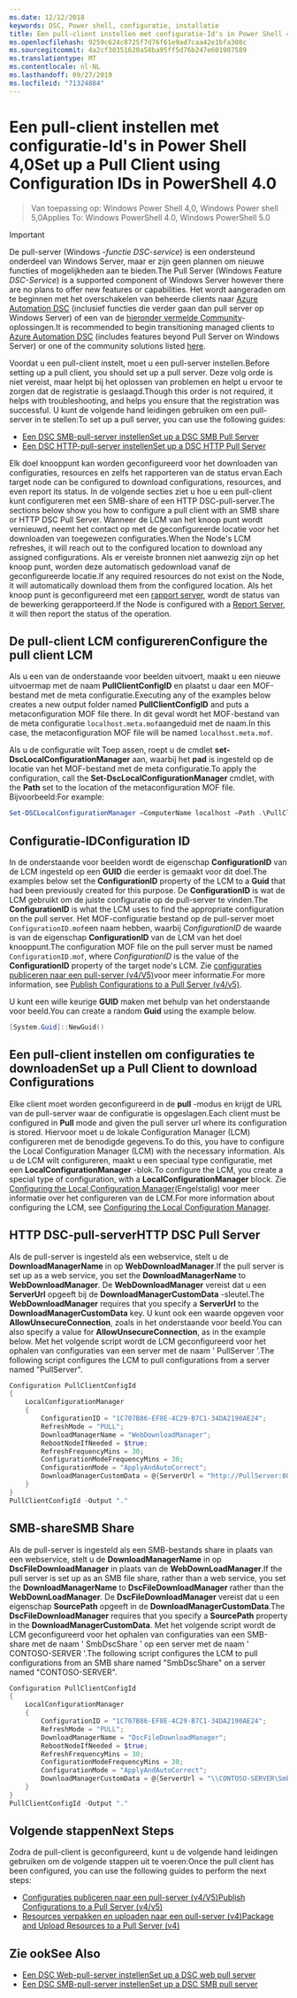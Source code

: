 ```yaml
---
ms.date: 12/12/2018
keywords: DSC, Power shell, configuratie, installatie
title: Een pull-client instellen met configuratie-Id's in Power Shell 4,0
ms.openlocfilehash: 9259c624c8725f7d76f61e9ad7caa42e1bfa308c
ms.sourcegitcommit: 4a2cf30351620a58ba95ff5d76b247e601907589
ms.translationtype: MT
ms.contentlocale: nl-NL
ms.lasthandoff: 09/27/2019
ms.locfileid: "71324884"
---
```

# <a name="set-up-a-pull-client-using-configuration-ids-in-powershell-40"></a><span data-ttu-id="e65a5-103">Een pull-client instellen met configuratie-Id's in Power Shell 4,0</span><span class="sxs-lookup"><span data-stu-id="e65a5-103">Set up a Pull Client using Configuration IDs in PowerShell 4.0</span></span>

><span data-ttu-id="e65a5-104">Van toepassing op: Windows Power Shell 4,0, Windows Power shell 5,0</span><span class="sxs-lookup"><span data-stu-id="e65a5-104">Applies To: Windows PowerShell 4.0, Windows PowerShell 5.0</span></span>

> [!IMPORTANT]
> <span data-ttu-id="e65a5-105">De pull-server (Windows *-functie DSC-service*) is een ondersteund onderdeel van Windows Server, maar er zijn geen plannen om nieuwe functies of mogelijkheden aan te bieden.</span><span class="sxs-lookup"><span data-stu-id="e65a5-105">The Pull Server (Windows Feature *DSC-Service*) is a supported component of Windows Server however there are no plans to offer new features or capabilities.</span></span> <span data-ttu-id="e65a5-106">Het wordt aangeraden om te beginnen met het overschakelen van beheerde clients naar [Azure Automation DSC](/azure/automation/automation-dsc-getting-started) (inclusief functies die verder gaan dan pull server op Windows Server) of een van de [hieronder vermelde Community](pullserver.md#community-solutions-for-pull-service)-oplossingen.</span><span class="sxs-lookup"><span data-stu-id="e65a5-106">It is recommended to begin transitioning managed clients to [Azure Automation DSC](/azure/automation/automation-dsc-getting-started) (includes features beyond Pull Server on Windows Server) or one of the community solutions listed [here](pullserver.md#community-solutions-for-pull-service).</span></span>

<span data-ttu-id="e65a5-107">Voordat u een pull-client instelt, moet u een pull-server instellen.</span><span class="sxs-lookup"><span data-stu-id="e65a5-107">Before setting up a pull client, you should set up a pull server.</span></span> <span data-ttu-id="e65a5-108">Deze volg orde is niet vereist, maar helpt bij het oplossen van problemen en helpt u ervoor te zorgen dat de registratie is geslaagd.</span><span class="sxs-lookup"><span data-stu-id="e65a5-108">Though this order is not required, it helps with troubleshooting, and helps you ensure that the registration was successful.</span></span> <span data-ttu-id="e65a5-109">U kunt de volgende hand leidingen gebruiken om een pull-server in te stellen:</span><span class="sxs-lookup"><span data-stu-id="e65a5-109">To set up a pull server, you can use the following guides:</span></span>

- [<span data-ttu-id="e65a5-110">Een DSC SMB-pull-server instellen</span><span class="sxs-lookup"><span data-stu-id="e65a5-110">Set up a DSC SMB Pull Server</span></span>](pullServerSmb.md)
- [<span data-ttu-id="e65a5-111">Een DSC HTTP-pull-server instellen</span><span class="sxs-lookup"><span data-stu-id="e65a5-111">Set up a DSC HTTP Pull Server</span></span>](pullServer.md)

<span data-ttu-id="e65a5-112">Elk doel knooppunt kan worden geconfigureerd voor het downloaden van configuraties, resources en zelfs het rapporteren van de status ervan.</span><span class="sxs-lookup"><span data-stu-id="e65a5-112">Each target node can be configured to download configurations, resources, and even report its status.</span></span> <span data-ttu-id="e65a5-113">In de volgende secties ziet u hoe u een pull-client kunt configureren met een SMB-share of een HTTP DSC-pull-server.</span><span class="sxs-lookup"><span data-stu-id="e65a5-113">The sections below show you how to configure a pull client with an SMB share or HTTP DSC Pull Server.</span></span> <span data-ttu-id="e65a5-114">Wanneer de LCM van het knoop punt wordt vernieuwd, neemt het contact op met de geconfigureerde locatie voor het downloaden van toegewezen configuraties.</span><span class="sxs-lookup"><span data-stu-id="e65a5-114">When the Node's LCM refreshes, it will reach out to the configured location to download any assigned configurations.</span></span> <span data-ttu-id="e65a5-115">Als er vereiste bronnen niet aanwezig zijn op het knoop punt, worden deze automatisch gedownload vanaf de geconfigureerde locatie.</span><span class="sxs-lookup"><span data-stu-id="e65a5-115">If any required resources do not exist on the Node, it will automatically download them from the configured location.</span></span> <span data-ttu-id="e65a5-116">Als het knoop punt is geconfigureerd met een [rapport server](reportServer.md), wordt de status van de bewerking gerapporteerd.</span><span class="sxs-lookup"><span data-stu-id="e65a5-116">If the Node is configured with a [Report Server](reportServer.md), it will then report the status of the operation.</span></span>

## <a name="configure-the-pull-client-lcm"></a><span data-ttu-id="e65a5-117">De pull-client LCM configureren</span><span class="sxs-lookup"><span data-stu-id="e65a5-117">Configure the pull client LCM</span></span>

<span data-ttu-id="e65a5-118">Als u een van de onderstaande voor beelden uitvoert, maakt u een nieuwe uitvoermap met de naam **PullClientConfigID** en plaatst u daar een MOF-bestand met de meta configuratie.</span><span class="sxs-lookup"><span data-stu-id="e65a5-118">Executing any of the examples below creates a new output folder named **PullClientConfigID** and puts a metaconfiguration MOF file there.</span></span> <span data-ttu-id="e65a5-119">In dit geval wordt het MOF-bestand van de meta configuratie `localhost.meta.mof`aangeduid met de naam.</span><span class="sxs-lookup"><span data-stu-id="e65a5-119">In this case, the metaconfiguration MOF file will be named `localhost.meta.mof`.</span></span>

<span data-ttu-id="e65a5-120">Als u de configuratie wilt Toep assen, roept u de cmdlet **set-DscLocalConfigurationManager** aan, waarbij het **pad** is ingesteld op de locatie van het MOF-bestand met de meta configuratie.</span><span class="sxs-lookup"><span data-stu-id="e65a5-120">To apply the configuration, call the **Set-DscLocalConfigurationManager** cmdlet, with the **Path** set to the location of the metaconfiguration MOF file.</span></span> <span data-ttu-id="e65a5-121">Bijvoorbeeld:</span><span class="sxs-lookup"><span data-stu-id="e65a5-121">For example:</span></span>

```powershell
Set-DSCLocalConfigurationManager –ComputerName localhost –Path .\PullClientConfigId –Verbose.
```

## <a name="configuration-id"></a><span data-ttu-id="e65a5-122">Configuratie-ID</span><span class="sxs-lookup"><span data-stu-id="e65a5-122">Configuration ID</span></span>

<span data-ttu-id="e65a5-123">In de onderstaande voor beelden wordt de eigenschap **ConfigurationID** van de LCM ingesteld op een **GUID** die eerder is gemaakt voor dit doel.</span><span class="sxs-lookup"><span data-stu-id="e65a5-123">The examples below set the **ConfigurationID** property of the LCM to a **Guid** that had been previously created for this purpose.</span></span> <span data-ttu-id="e65a5-124">De **ConfigurationID** is wat de LCM gebruikt om de juiste configuratie op de pull-server te vinden.</span><span class="sxs-lookup"><span data-stu-id="e65a5-124">The **ConfigurationID** is what the LCM uses to find the appropriate configuration on the pull server.</span></span> <span data-ttu-id="e65a5-125">Het MOF-configuratie bestand op de pull-server moet `ConfigurationID.mof`een naam hebben, waarbij *ConfigurationID* de waarde is van de eigenschap **ConfigurationID** van de LCM van het doel knooppunt.</span><span class="sxs-lookup"><span data-stu-id="e65a5-125">The configuration MOF file on the pull server must be named `ConfigurationID.mof`, where *ConfigurationID* is the value of the **ConfigurationID** property of the target node's LCM.</span></span> <span data-ttu-id="e65a5-126">Zie [configuraties publiceren naar een pull-server (v4/V5)](publishConfigs.md)voor meer informatie.</span><span class="sxs-lookup"><span data-stu-id="e65a5-126">For more information, see [Publish Configurations to a Pull Server (v4/v5)](publishConfigs.md).</span></span>

<span data-ttu-id="e65a5-127">U kunt een wille keurige **GUID** maken met behulp van het onderstaande voor beeld.</span><span class="sxs-lookup"><span data-stu-id="e65a5-127">You can create a random **Guid** using the example below.</span></span>

```powershell
[System.Guid]::NewGuid()
```

## <a name="set-up-a-pull-client-to-download-configurations"></a><span data-ttu-id="e65a5-128">Een pull-client instellen om configuraties te downloaden</span><span class="sxs-lookup"><span data-stu-id="e65a5-128">Set up a Pull Client to download Configurations</span></span>

<span data-ttu-id="e65a5-129">Elke client moet worden geconfigureerd in de **pull** -modus en krijgt de URL van de pull-server waar de configuratie is opgeslagen.</span><span class="sxs-lookup"><span data-stu-id="e65a5-129">Each client must be configured in **Pull** mode and given the pull server url where its configuration is stored.</span></span> <span data-ttu-id="e65a5-130">Hiervoor moet u de lokale Configuration Manager (LCM) configureren met de benodigde gegevens.</span><span class="sxs-lookup"><span data-stu-id="e65a5-130">To do this, you have to configure the Local Configuration Manager (LCM) with the necessary information.</span></span> <span data-ttu-id="e65a5-131">Als u de LCM wilt configureren, maakt u een speciaal type configuratie, met een **LocalConfigurationManager** -blok.</span><span class="sxs-lookup"><span data-stu-id="e65a5-131">To configure the LCM, you create a special type of configuration, with a **LocalConfigurationManager** block.</span></span> <span data-ttu-id="e65a5-132">Zie [Configuring the Local Configuration Manager](../managing-nodes/metaConfig4.md)(Engelstalig) voor meer informatie over het configureren van de LCM.</span><span class="sxs-lookup"><span data-stu-id="e65a5-132">For more information about configuring the LCM, see [Configuring the Local Configuration Manager](../managing-nodes/metaConfig4.md).</span></span>

## <a name="http-dsc-pull-server"></a><span data-ttu-id="e65a5-133">HTTP DSC-pull-server</span><span class="sxs-lookup"><span data-stu-id="e65a5-133">HTTP DSC Pull Server</span></span>

<span data-ttu-id="e65a5-134">Als de pull-server is ingesteld als een webservice, stelt u de **DownloadManagerName** in op **WebDownloadManager**.</span><span class="sxs-lookup"><span data-stu-id="e65a5-134">If the pull server is set up as a web service, you set the **DownloadManagerName** to **WebDownloadManager**.</span></span> <span data-ttu-id="e65a5-135">De **WebDownloadManager** vereist dat u een **ServerUrl** opgeeft bij de **DownloadManagerCustomData** -sleutel.</span><span class="sxs-lookup"><span data-stu-id="e65a5-135">The **WebDownloadManager** requires that you specify a **ServerUrl** to the **DownloadManagerCustomData** key.</span></span> <span data-ttu-id="e65a5-136">U kunt ook een waarde opgeven voor **AllowUnsecureConnection**, zoals in het onderstaande voor beeld.</span><span class="sxs-lookup"><span data-stu-id="e65a5-136">You can also specify a value for **AllowUnsecureConnection**, as in the example below.</span></span> <span data-ttu-id="e65a5-137">Met het volgende script wordt de LCM geconfigureerd voor het ophalen van configuraties van een server met de naam ' PullServer '.</span><span class="sxs-lookup"><span data-stu-id="e65a5-137">The following script configures the LCM to pull configurations from a server named "PullServer".</span></span>

```powershell
Configuration PullClientConfigId
{
    LocalConfigurationManager
    {
        ConfigurationID = "1C707B86-EF8E-4C29-B7C1-34DA2190AE24";
        RefreshMode = "PULL";
        DownloadManagerName = "WebDownloadManager";
        RebootNodeIfNeeded = $true;
        RefreshFrequencyMins = 30;
        ConfigurationModeFrequencyMins = 30;
        ConfigurationMode = "ApplyAndAutoCorrect";
        DownloadManagerCustomData = @{ServerUrl = "http://PullServer:8080/PSDSCPullServer/PSDSCPullServer.svc"; AllowUnsecureConnection = "TRUE"}
    }
}
PullClientConfigId -Output "."
```

## <a name="smb-share"></a><span data-ttu-id="e65a5-138">SMB-share</span><span class="sxs-lookup"><span data-stu-id="e65a5-138">SMB Share</span></span>

<span data-ttu-id="e65a5-139">Als de pull-server is ingesteld als een SMB-bestands share in plaats van een webservice, stelt u de **DownloadManagerName** in op **DscFileDownloadManager** in plaats van de **WebDownLoadManager**.</span><span class="sxs-lookup"><span data-stu-id="e65a5-139">If the pull server is set up as an SMB file share, rather than a web service, you set the **DownloadManagerName** to **DscFileDownloadManager** rather than the **WebDownLoadManager**.</span></span> <span data-ttu-id="e65a5-140">De **DscFileDownloadManager** vereist dat u een eigenschap **SourcePath** opgeeft in de **DownloadManagerCustomData**.</span><span class="sxs-lookup"><span data-stu-id="e65a5-140">The **DscFileDownloadManager** requires that you specify a **SourcePath** property in the **DownloadManagerCustomData**.</span></span> <span data-ttu-id="e65a5-141">Met het volgende script wordt de LCM geconfigureerd voor het ophalen van configuraties van een SMB-share met de naam ' SmbDscShare ' op een server met de naam ' CONTOSO-SERVER '.</span><span class="sxs-lookup"><span data-stu-id="e65a5-141">The following script configures the LCM to pull configurations from an SMB share named "SmbDscShare" on a server named "CONTOSO-SERVER".</span></span>

```powershell
Configuration PullClientConfigId
{
    LocalConfigurationManager
    {
        ConfigurationID = "1C707B86-EF8E-4C29-B7C1-34DA2190AE24";
        RefreshMode = "PULL";
        DownloadManagerName = "DscFileDownloadManager";
        RebootNodeIfNeeded = $true;
        RefreshFrequencyMins = 30;
        ConfigurationModeFrequencyMins = 30;
        ConfigurationMode = "ApplyAndAutoCorrect";
        DownloadManagerCustomData = @{ServerUrl = "\\CONTOSO-SERVER\SmbDscShare"}
    }
}
PullClientConfigId -Output "."
```

## <a name="next-steps"></a><span data-ttu-id="e65a5-142">Volgende stappen</span><span class="sxs-lookup"><span data-stu-id="e65a5-142">Next Steps</span></span>

<span data-ttu-id="e65a5-143">Zodra de pull-client is geconfigureerd, kunt u de volgende hand leidingen gebruiken om de volgende stappen uit te voeren:</span><span class="sxs-lookup"><span data-stu-id="e65a5-143">Once the pull client has been configured, you can use the following guides to perform the next steps:</span></span>

- [<span data-ttu-id="e65a5-144">Configuraties publiceren naar een pull-server (v4/V5)</span><span class="sxs-lookup"><span data-stu-id="e65a5-144">Publish Configurations to a Pull Server (v4/v5)</span></span>](publishConfigs.md)
- [<span data-ttu-id="e65a5-145">Resources verpakken en uploaden naar een pull-server (v4)</span><span class="sxs-lookup"><span data-stu-id="e65a5-145">Package and Upload Resources to a Pull Server (v4)</span></span>](package-upload-resources.md)

## <a name="see-also"></a><span data-ttu-id="e65a5-146">Zie ook</span><span class="sxs-lookup"><span data-stu-id="e65a5-146">See Also</span></span>

- [<span data-ttu-id="e65a5-147">Een DSC Web-pull-server instellen</span><span class="sxs-lookup"><span data-stu-id="e65a5-147">Set up a DSC web pull server</span></span>](pullServer.md)
- [<span data-ttu-id="e65a5-148">Een DSC SMB-pull-server instellen</span><span class="sxs-lookup"><span data-stu-id="e65a5-148">Set up a DSC SMB pull server</span></span>](pullServerSMB.md)
